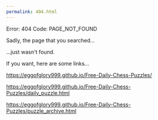 ```yaml
---
permalink: 404.html
---
```

Error: 404
Code: PAGE_NOT_FOUND

Sadly, the page that you searched...

...just wasn't found.



If you want, here are some links...

https://eggofglory999.github.io/Free-Daily-Chess-Puzzles/

https://eggofglory999.github.io/Free-Daily-Chess-Puzzles/daily_puzzle.html

https://eggofglory999.github.io/Free-Daily-Chess-Puzzles/puzzle_archive.html
